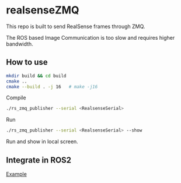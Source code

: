 # realsenseZMQ

This repo is built to send RealSense frames through ZMQ.

The ROS based Image Communication is too slow and requires higher bandwidth.

## How to use
```bash
mkdir build && cd build
cmake ..
cmake --build . -j 16   # make -j16
```
Compile

```bash
./rs_zmq_publisher --serial <RealsenseSerial>
```
Run

```bash
./rs_zmq_publisher --serial <RealsenseSerial> --show
```
Run and show in local screen.

## Integrate in ROS2
[Example](https://github.com/AlfredMoore/stretch_ros2/tree/humble/external_dev)
